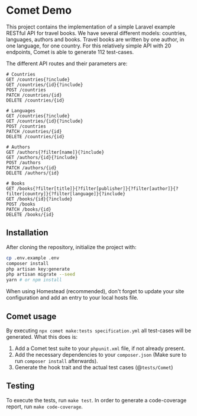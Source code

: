 # Comet Demo
This project contains the implementation of a simple Laravel example RESTful API for travel books.
We have several different models: countries, languages, authors and books. Travel books are written by one author,
in one language, for one country.
For this relatively simple API with 20 endpoints, Comet is able to generate 112 test-cases.

The different API routes and their parameters are:
```http request
# Countries
GET /countries{?include}
GET /countries/{id}{?include}
POST /countries
PATCH /countries/{id}
DELETE /countries/{id}

# Languages
GET /countries{?include}
GET /countries/{id}{?include}
POST /countries
PATCH /countries/{id}
DELETE /countries/{id}

# Authors
GET /authors{?filter[name]}{?include}
GET /authors/{id}{?include}
POST /authors
PATCH /authors/{id}
DELETE /authors/{id}

# Books
GET /books{?filter[title]}{?filter[publisher]}{?filter[author]}{?filter[country]}{?filter[language]}{?include}
GET /books/{id}{?include}
POST /books
PATCH /books/{id}
DELETE /books/{id}
```

## Installation
After cloning the repository, initialize the project with:
```bash
cp .env.example .env
composer install
php artisan key:generate
php artisan migrate --seed
yarn # or npm install
```
When using Homestead (recommended), don't forget to update your site configuration and add an entry to your local hosts file.

## Comet usage
By executing `npx comet make:tests specification.yml` all test-cases will be generated. What this does is: 
1. Add a Comet test suite to your `phpunit.xml` file, if not already present.
2. Add the necessary dependencies to your `composer.json` (Make sure to run `composer install` afterwards).
3. Generate the hook trait and the actual test cases (@`tests/Comet`)

## Testing

To execute the tests, run `make test`. In order to generate a code-coverage report, run `make code-coverage`.